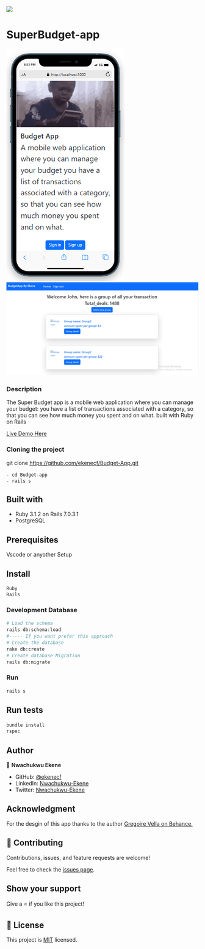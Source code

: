 
![](https://img.shields.io/badge/Microverse-blueviolet)
# SuperBudget-app

![image](app/assets/images/budget_app.png)
![image](app/assets/images/budget_app_desktop.png)


### Description 
The Super Budget app is a mobile web application where you can manage your budget: you have a list of transactions associated with a category, so that you can see how much money you spent and on what. built with Ruby on Rails

[Live Demo Here](https://ekenebudgetapp.herokuapp.com/) 


### Cloning the project

 git clone https://github.com/ekenecf/Budget-App.git <Your-Build-Directory>
``` 
- cd Budget-app
- rails s
```


## Built with
- Ruby 3.1.2 on Rails 7.0.3.1
- PostgreSQL

## Prerequisites

Vscode or anyother
Setup

## Install
    Ruby
    Rails

### Development Database

```sh
# Load the schema
rails db:schema:load
#----- If you want prefer this approach
# Create the database
rake db:create
# Create database Migration
rails db:migrate
```

### Run

```sh
rails s
```

## Run tests
```sh
bundle install
rspec
```

## Author

👤 **Nwachukwu Ekene**

- GitHub: [@ekenecf](https://github.com/ekenecf)
- LinkedIn: [Nwachukwu-Ekene](https://www.linkedin.com/in/nwachukwuekene/)
- Twitter: [Nwachukwu-Ekene](https://www.twitter.com/ekene070)

## Acknowledgment
For the desgin of this app thanks to the author [Gregoire Vella on Behance.](https://www.behance.net/gallery/31579789/Ballhead-App-(Free-PSDs))

## 🤝 Contributing

Contributions, issues, and feature requests are welcome!

Feel free to check the [issues page](https://github.com/ekenecf/Budget-App/issues).

## Show your support

Give a ⭐️ if you like this project!

## 📝 License

This project is [MIT](/LICENSE) licensed.